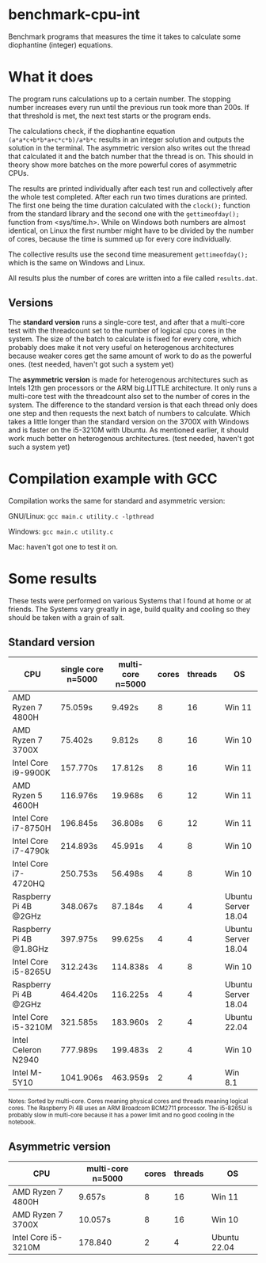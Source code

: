 # benchmark-cpu-int
Benchmark programs that measures the time it takes to calculate some diophantine (integer) equations.

# What it does
The program runs calculations up to a certain number. The stopping number increases every run until the previous run took more than 200s. 
If that threshold is met, the next test starts or the program ends.

The calculations check, if the diophantine equation ```(a*a*c+b*b*a+c*c*b)/a*b*c``` results in an integer solution and outputs the solution in the terminal. 
The asymmetric version also writes out the thread that calculated it and the batch number that the thread is on. 
This should in theory show more batches on the more powerful cores of asymmetric CPUs.

The results are printed individually after each test run and collectively after the whole test completed. After each run two times durations are printed. 
The first one being the time duration calculated with the ```clock();``` function from the standard library 
and the second one with the ```gettimeofday();``` function from <sys/time.h>. While on Windows both numbers are almost identical, 
on Linux the first number might have to be divided by the number of cores, because the time is summed up for every core individually.

The collective results use the second time measurement  ```gettimeofday();``` which is the same on Windows and Linux.

All results plus the number of cores are written into a file called ```results.dat```.

## Versions
The **standard version** runs a single-core test, and after that a multi-core test with the threadcount set to the number of logical cpu cores in the system. 
The size of the batch to calculate is fixed for every core, which probably does make it not very useful on heterogenous architectures 
because weaker cores get the same amount of work to do as the powerful ones. 
(test needed, haven't got such a system yet)

The **asymmetric version** is made for heterogenous architectures such as Intels 12th gen processors or the ARM big.LITTLE architecture. It only runs a multi-core test with the 
threadcount also set to the number of cores in the system. The difference to the standard version is that each thread only does one step and then 
requests the next batch of numbers to calculate. Which takes a little longer than the standard version on the 3700X with Windows 
and is faster on the i5-3210M with Ubuntu.
As mentioned earlier, it should work much better on heterogenous architectures. (test needed, haven't got such a system yet)

# Compilation example with GCC
Compilation works the same for standard and asymmetric version:

GNU/Linux: ```gcc main.c utility.c -lpthread```

Windows: ```gcc main.c utility.c```

Mac: haven't got one to test it on.

# Some results
These tests were performed on various Systems that I found at home or at friends. The Systems vary greatly in age, 
build quality and cooling so they should be taken with a grain of salt.

## Standard version
| CPU                  | single core n=5000 | multi-core n=5000 | cores | threads | OS     | 
| -------------------- | ------------------ | ----------------- | ----- | ------- | ------ |
| AMD Ryzen 7 4800H    | 75.059s            | 9.492s            | 8     | 16      | Win 11 |
| AMD Ryzen 7 3700X    | 75.402s            | 9.812s            | 8     | 16      | Win 10 |
| Intel Core i9-9900K  | 157.770s           | 17.812s           | 8     | 16      | Win 11 |
| AMD Ryzen 5 4600H    | 116.976s           | 19.968s           | 6     | 12      | Win 11 |
| Intel Core i7-8750H  | 196.845s           | 36.808s           | 6     | 12      | Win 11 |
| Intel Core i7-4790k  | 214.893s           | 45.991s           | 4     | 8       | Win 10 |
| Intel Core i7-4720HQ | 250.753s           | 56.498s           | 4     | 8       | Win 10 |
| Raspberry Pi 4B @2GHz    | 348.067s       | 87.184s           | 4     | 4       | Ubuntu Server 18.04 |
| Raspberry Pi 4B @1.8GHz  | 397.975s       | 99.625s           | 4     | 4       | Ubuntu Server 18.04 |
| Intel Core i5-8265U  | 312.243s           | 114.838s          | 4     | 8       | Win 10 |
| Raspberry Pi 4B @2GHz    | 464.420s       | 116.225s          | 4     | 4       | Ubuntu Server 18.04 |
| Intel Core i5-3210M  | 321.585s           | 183.960s          | 2     | 4       | Ubuntu 22.04 |
| Intel Celeron N2940  | 777.989s           | 199.483s          | 2     | 4       | Win 10 |
| Intel M-5Y10         | 1041.906s          | 463.959s          | 2     | 4       | Win 8.1 |

<sub>Notes: Sorted by multi-core. Cores meaning physical cores and threads meaning logical cores. The Raspberry Pi 4B uses an ARM Broadcom BCM2711 processor. 
The i5-8265U is probably slow in multi-core because it has a power limit and no good cooling in the notebook.

## Asymmetric version
| CPU                  | multi-core n=5000 | cores | threads | OS     | 
| -------------------- | ----------------- | ----- | ------- | ------ |
| AMD Ryzen 7 4800H    | 9.657s            | 8     | 16      | Win 11 |
| AMD Ryzen 7 3700X    | 10.057s           | 8     | 16      | Win 10 |
| Intel Core i5-3210M  | 178.840           | 2     | 4       | Ubuntu 22.04 |


